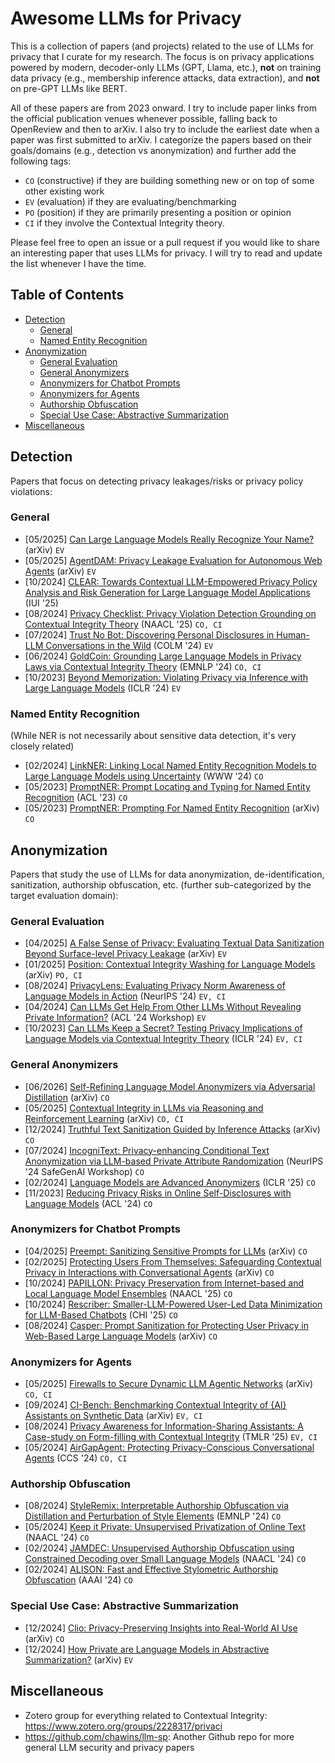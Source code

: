 # Awesome LLMs for Privacy

This is a collection of papers (and projects) related to the use of LLMs for privacy that I curate for my research.
The focus is on privacy applications powered by modern, decoder-only LLMs (GPT, Llama, etc.),  **not** on training data privacy (e.g., membership inference attacks, data extraction), and **not** on pre-GPT LLMs like BERT.

All of these papers are from 2023 onward.
I try to include paper links from the official publication venues whenever possible, falling back to OpenReview and then to arXiv.
I also try to include the earliest date when a paper was first submitted to arXiv.
I categorize the papers based on their goals/domains (e.g., detection vs anonymization) and further add the following tags:
- `CO` (constructive) if they are building something new or on top of some other existing work
- `EV` (evaluation) if they are evaluating/benchmarking
- `PO` (position) if they are primarily presenting a position or opinion
- `CI` if they involve the Contextual Integrity theory.

Please feel free to open an issue or a pull request if you would like to share an interesting paper that uses LLMs for privacy.
I will try to read and update the list whenever I have the time.

## Table of Contents
- [Detection](#detection)
  - [General](#general)
  - [Named Entity Recognition](#named-entity-recognition)
- [Anonymization](#anonymization)
  - [General Evaluation](#general-evaluation)
  - [General Anonymizers](#general-anonymizers)
  - [Anonymizers for Chatbot Prompts](#anonymizers-for-chatbot-prompts)
  - [Anonymizers for Agents](#anonymizers-for-agents)
  - [Authorship Obfuscation](#authorship-obfuscation)
  - [Special Use Case: Abstractive Summarization](#special-use-case-abstractive-summarization)
- [Miscellaneous](#miscellaneous)

## Detection
Papers that focus on detecting privacy leakages/risks or privacy policy violations:

### General
- [05/2025] [Can Large Language Models Really Recognize Your Name?](https://arxiv.org/abs/2505.14549) (arXiv) `EV`
- [05/2025] [AgentDAM: Privacy Leakage Evaluation for Autonomous Web Agents](https://arxiv.org/abs/2503.09780) (arXiv) `EV`
- [10/2024] [CLEAR: Towards Contextual LLM-Empowered Privacy Policy Analysis and Risk Generation for Large Language Model Applications](https://dl.acm.org/doi/full/10.1145/3708359.3712156) (IUI '25)
- [08/2024] [Privacy Checklist: Privacy Violation Detection Grounding on Contextual Integrity Theory](https://aclanthology.org/2025.naacl-long.86/) (NAACL '25) `CO, CI`
- [07/2024] [Trust No Bot: Discovering Personal  Disclosures in Human-LLM Conversations in the Wild](https://openreview.net/forum?id=tIpWtMYkzU) (COLM '24) `EV`
- [06/2024] [GoldCoin: Grounding Large Language Models in Privacy Laws via Contextual Integrity Theory](https://aclanthology.org/2024.emnlp-main.195/) (EMNLP '24) `CO, CI`
- [10/2023] [Beyond Memorization: Violating Privacy via Inference with Large Language Models](https://openreview.net/forum?id=kmn0BhQk7p) (ICLR '24) `EV`

### Named Entity Recognition
(While NER is not necessarily about sensitive data detection, it's very closely related)
- [02/2024] [LinkNER: Linking Local Named Entity Recognition Models to Large Language Models using Uncertainty](https://dl.acm.org/doi/10.1145/3589334.3645414) (WWW '24) `CO`
- [05/2023] [PromptNER: Prompt Locating and Typing for Named Entity Recognition](https://aclanthology.org/2023.acl-long.698/) (ACL '23) `CO`
- [05/2023] [PromptNER: Prompting For Named Entity Recognition](https://arxiv.org/abs/2305.15444) (arXiv) `CO`

## Anonymization
Papers that study the use of LLMs for data anonymization, de-identification, sanitization, authorship obfuscation, etc. (further sub-categorized by the target evaluation domain):

### General Evaluation
- [04/2025] [A False Sense of Privacy: Evaluating Textual Data Sanitization Beyond Surface-level Privacy Leakage](https://www.arxiv.org/pdf/2504.21035) (arXiv) `EV`
- [01/2025] [Position: Contextual Integrity Washing for Language Models](https://arxiv.org/abs/2501.19173) (arXiv) `PO, CI`
- [08/2024] [PrivacyLens: Evaluating Privacy Norm Awareness of Language Models in Action](https://openreview.net/forum?id=CxNXoMnCKc) (NeurIPS '24) `EV, CI`
- [04/2024] [Can LLMs Get Help From Other LLMs Without Revealing Private Information?](https://aclanthology.org/2024.privatenlp-1.12/) (ACL '24 Workshop) `EV`
- [10/2023] [Can LLMs Keep a Secret? Testing Privacy Implications of Language Models via Contextual Integrity Theory](https://openreview.net/forum?id=gmg7t8b4s0) (ICLR '24) `EV, CI`

### General Anonymizers
- [06/2026] [Self-Refining Language Model Anonymizers via Adversarial Distillation](https://arxiv.org/abs/2506.01420) (arXiv) `CO`
- [05/2025] [Contextual Integrity in LLMs via Reasoning and Reinforcement Learning](https://arxiv.org/abs/2506.04245) (arXiv) `CO, CI`
- [12/2024] [Truthful Text Sanitization Guided by Inference Attacks](https://arxiv.org/abs/2412.12928) (arXiv) `CO`
- [07/2024] [IncogniText: Privacy-enhancing Conditional Text Anonymization via LLM-based Private Attribute Randomization](https://openreview.net/forum?id=JRifjkHove) (NeurIPS '24 SafeGenAI Workshop) `CO`
- [02/2024] [Language Models are Advanced Anonymizers](https://openreview.net/forum?id=82p8VHRsaK) (ICLR '25) `CO`
- [11/2023] [Reducing Privacy Risks in Online Self-Disclosures with Language Models](https://aclanthology.org/2024.acl-long.741/) (ACL '24) `CO`

### Anonymizers for Chatbot Prompts
- [04/2025] [Preempt: Sanitizing Sensitive Prompts for LLMs](https://arxiv.org/abs/2504.05147) (arXiv) `CO`
- [02/2025] [Protecting Users From Themselves: Safeguarding Contextual Privacy in Interactions with Conversational Agents](https://arxiv.org/abs/2502.18509) (arXiv) `CO`
- [10/2024] [PAPILLON: Privacy Preservation from Internet-based and Local Language Model Ensembles](https://aclanthology.org/2025.naacl-long.173/) (NAACL '25) `CO`
- [10/2024] [Rescriber: Smaller-LLM-Powered User-Led Data Minimization for LLM-Based Chatbots](https://dl.acm.org/doi/10.1145/3706598.3713701) (CHI '25) `CO`
- [08/2024] [Casper: Prompt Sanitization for Protecting User Privacy in Web-Based Large Language Models](https://arxiv.org/abs/2408.07004) (arXiv) `CO`

### Anonymizers for Agents
- [05/2025] [Firewalls to Secure Dynamic LLM Agentic Networks](https://arxiv.org/abs/2502.01822) (arXiv) `CO, CI`
- [09/2024] [CI-Bench: Benchmarking Contextual Integrity of {AI} Assistants on Synthetic Data](https://arxiv.org/abs/2409.13903) (arXiv) `EV, CI`
- [08/2024] [Privacy Awareness for Information-Sharing Assistants: A Case-study on Form-filling with Contextual Integrity](https://openreview.net/forum?id=l9rATNBB8Y) (TMLR '25) `EV, CI`
- [05/2024] [AirGapAgent: Protecting Privacy-Conscious Conversational Agents](https://dl.acm.org/doi/10.1145/3658644.3690350) (CCS '24) `CO, CI`

### Authorship Obfuscation
- [08/2024] [StyleRemix: Interpretable Authorship Obfuscation via Distillation and Perturbation of Style Elements](https://aclanthology.org/2024.emnlp-main.241/) (EMNLP '24) `CO`
- [05/2024] [Keep it Private: Unsupervised Privatization of Online Text](https://aclanthology.org/2024.naacl-long.480/) (NAACL '24) `CO`
- [02/2024] [JAMDEC: Unsupervised Authorship Obfuscation using Constrained Decoding over Small Language Models](https://aclanthology.org/2024.naacl-long.87) (NAACL '24) `CO`
- [02/2024] [ALISON: Fast and Effective Stylometric Authorship Obfuscation](https://ojs.aaai.org/index.php/AAAI/article/view/29901) (AAAI '24) `CO`

### Special Use Case: Abstractive Summarization
- [12/2024] [Clio: Privacy-Preserving Insights into Real-World AI Use](https://arxiv.org/abs/2412.13678) (arXiv) `CO`
- [12/2024] [How Private are Language Models in Abstractive Summarization?](https://arxiv.org/abs/2412.12040) (arXiv) `EV`

## Miscellaneous
- Zotero group for everything related to Contextual Integrity: https://www.zotero.org/groups/2228317/privaci
- https://github.com/chawins/llm-sp: Another Github repo for more general LLM security and privacy papers
